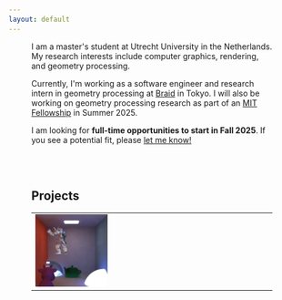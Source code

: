 ```yaml
---
layout: default
---
```


<div style="margin: 0 2.5rem;" markdown="1">

I am a master's student at Utrecht University in the Netherlands. My research interests include computer graphics, rendering, and geometry processing.

Currently, I'm working as a software engineer and research intern in geometry processing at [Braid](https://www.linkedin.com/company/braid-technologies/) in Tokyo. I will also be working on geometry processing research as part of an [MIT Fellowship](https://sgi.mit.edu/) in Summer 2025.

I am looking for **full-time opportunities to start in Fall 2025**. If you see a potential fit, please [let me know!](mailto:evakato14@gmail.com)

<br>
<br>

## Projects

<table style="width:100%">
  <tr>
    <td style="width:33%">
      <a href="./projects/faust.html">
        <img src="./projects/faust/thumbnail.png"/>
      </a>
    </td>
    <td style="width:33%">
    </td>
    <td style="width:33%">
    </td>
  </tr>

</table>

</div>
